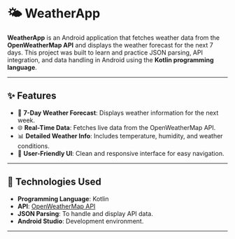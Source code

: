 # 🌤️ WeatherApp

**WeatherApp** is an Android application that fetches weather data from the **OpenWeatherMap API** and displays the weather forecast for the next 7 days. This project was built to learn and practice JSON parsing, API integration, and data handling in Android using the **Kotlin programming language**.

---

## ✨ Features

- 📅 **7-Day Weather Forecast**: Displays weather information for the next week.
- 🌐 **Real-Time Data**: Fetches live data from the OpenWeatherMap API.
- 📊 **Detailed Weather Info**: Includes temperature, humidity, and weather conditions.
- 📱 **User-Friendly UI**: Clean and responsive interface for easy navigation.

---

## 🚀 Technologies Used

- **Programming Language**: Kotlin  
- **API**: [OpenWeatherMap API](https://openweathermap.org/api)  
- **JSON Parsing**: To handle and display API data.  
- **Android Studio**: Development environment.  

---

